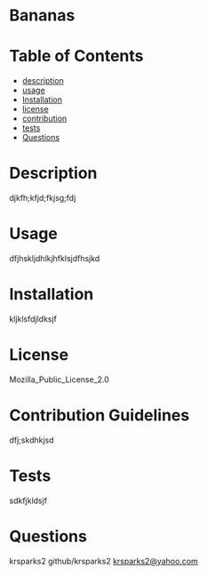 
  # Bananas
  # Table of Contents
  - [description](#description)
  - [usage](#usage)
  - [Installation](#installation)
  - [license](#license)
  - [contribution](#contribution)
  - [tests](#tests)
  - [Questions](#Questions)
  # Description
  djkfh;kfjd;fkjsg;fdj
  # Usage
  dfjhskljdhlkjhfklsjdfhsjkd
  # Installation
  kljklsfdjldksjf
  # License
  Mozilla_Public_License_2.0
  # Contribution Guidelines
  dfj;skdhkjsd
  # Tests
  sdkfjkldsjf
  # Questions
  krsparks2
  github/krsparks2
  krsparks2@yahoo.com

